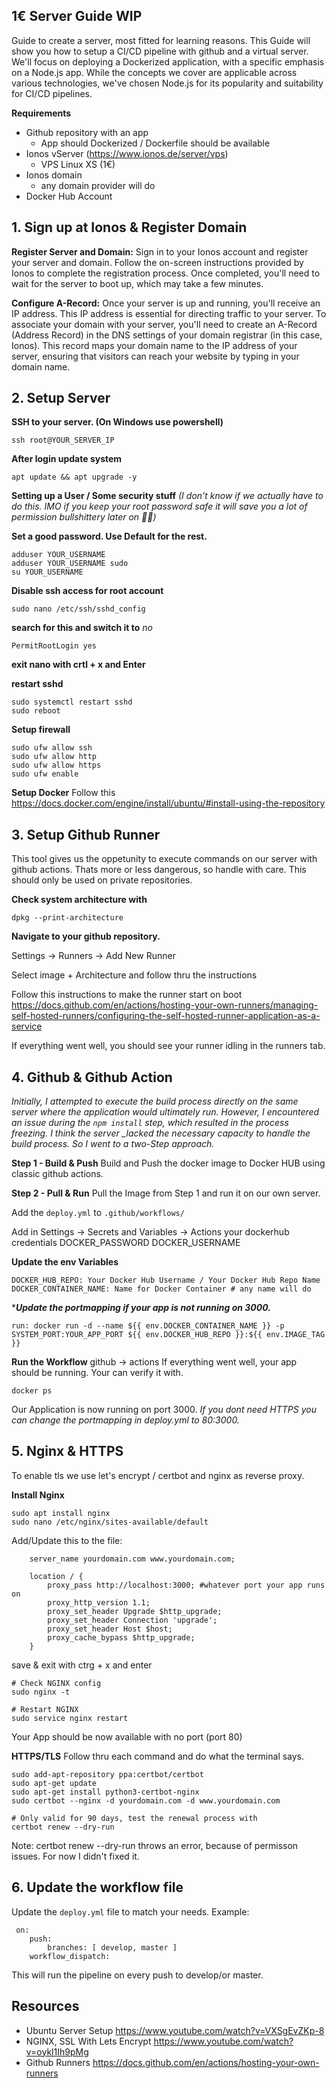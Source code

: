 ## 1€ Server Guide WIP
Guide to create a server, most fitted for learning reasons.
This Guide will show you how to setup a CI/CD pipeline with github and a virtual server. 
We'll focus on deploying a Dockerized application, with a specific emphasis on a Node.js app. While the concepts we cover are applicable across various technologies, we've chosen Node.js for its popularity and suitability for CI/CD pipelines.

**Requirements**
 - Github repository with an app
	 - App should Dockerized / Dockerfile should be available
 - Ionos vServer (https://www.ionos.de/server/vps)
	 - VPS Linux XS (1€)
 - Ionos domain
	 - any domain provider will do
 - Docker Hub Account


## 1. Sign up at Ionos & Register Domain
 **Register Server and Domain:** Sign in to your Ionos account and register your server and domain. Follow the on-screen instructions provided by Ionos to complete the registration process. Once completed, you'll need to wait for the server to boot up, which may take a few minutes.
    
**Configure A-Record:** Once your server is up and running, you'll receive an IP address. This IP address is essential for directing traffic to your server. To associate your domain with your server, you'll need to create an A-Record (Address Record) in the DNS settings of your domain registrar (in this case, Ionos). This record maps your domain name to the IP address of your server, ensuring that visitors can reach your website by typing in your domain name.

## 2. Setup Server

**SSH to your server. (On Windows use powershell)**

    ssh root@YOUR_SERVER_IP

**After login update system**

    apt update && apt upgrade -y

**Setting up a User / Some security stuff** 
*(I don't know if we actually have to do this. IMO if you keep your root password safe it will save you a lot of permission bullshittery later on 🤷‍♀️)*

**Set a good password. Use Default for the rest.**

    adduser YOUR_USERNAME
    adduser YOUR_USERNAME sudo
    su YOUR_USERNAME

**Disable ssh access for root account** 

    sudo nano /etc/ssh/sshd_config

**search for  this and switch it to** *no*

    PermitRootLogin yes
**exit nano with crtl + x and Enter**

**restart sshd**

    sudo systemctl restart sshd
    sudo reboot

**Setup firewall**

    sudo ufw allow ssh
    sudo ufw allow http
    sudo ufw allow https
    sudo ufw enable
 **Setup Docker** 
 Follow this
 https://docs.docker.com/engine/install/ubuntu/#install-using-the-repository

## 3. Setup Github Runner
This tool gives us the oppetunity to execute commands on our server with github actions. Thats more or less dangerous, so handle with care. This should only be used on private repositories.

**Check system architecture with** 
```
dpkg --print-architecture
```
**Navigate to your github repository.** 

Settings -> Runners -> Add New Runner

Select image + Architecture and follow thru the instructions

Follow this instructions to make the runner start on boot
https://docs.github.com/en/actions/hosting-your-own-runners/managing-self-hosted-runners/configuring-the-self-hosted-runner-application-as-a-service

If everything went well, you should see your runner idling in the runners tab.

## 4. Github & Github Action
*Initially, I attempted to execute the build process directly on the same server where the application would ultimately run. However, I encountered an issue during the `npm install` step, which resulted in the process freezing. I think the server _lacked the necessary capacity to handle the build process. So I went to a two-Step approach.*

**Step 1 - Build & Push** 
Build and Push the docker image to Docker HUB using classic github actions.

**Step 2 - Pull & Run**
Pull the Image from Step 1 and run it on our own server.

Add the `deploy.yml` to `.github/workflows/`

Add in Settings -> Secrets and Variables -> Actions your dockerhub credentials
	DOCKER_PASSWORD
	DOCKER_USERNAME

**Update the env Variables**

    DOCKER_HUB_REPO: Your Docker Hub Username / Your Docker Hub Repo Name  
    DOCKER_CONTAINER_NAME: Name for Docker Container # any name will do

****Update the portmapping if your app is not running on 3000.***

    run: docker run -d --name ${{ env.DOCKER_CONTAINER_NAME }} -p SYSTEM_PORT:YOUR_APP_PORT ${{ env.DOCKER_HUB_REPO }}:${{ env.IMAGE_TAG }}

**Run the Workflow** 
github -> actions 
If everything went well, your app should be running. Your can verify it with. 


    docker ps

Our Application is now running on port 3000. 
*If you dont need HTTPS you can change the portmapping in deploy.yml to 80:3000.*
## 5. Nginx & HTTPS
 To enable tls we use let's encrypt / certbot and nginx as reverse proxy.


**Install Nginx**
```
sudo apt install nginx
sudo nano /etc/nginx/sites-available/default
```
Add/Update this to the file:
```
    server_name yourdomain.com www.yourdomain.com;

    location / {
        proxy_pass http://localhost:3000; #whatever port your app runs on
        proxy_http_version 1.1;
        proxy_set_header Upgrade $http_upgrade;
        proxy_set_header Connection 'upgrade';
        proxy_set_header Host $host;
        proxy_cache_bypass $http_upgrade;
    }
```
save & exit with ctrg + x and enter

```
# Check NGINX config
sudo nginx -t

# Restart NGINX
sudo service nginx restart
```

Your App should be now available with no port (port 80)

**HTTPS/TLS**
Follow thru each command and do what the terminal says.
```
sudo add-apt-repository ppa:certbot/certbot
sudo apt-get update
sudo apt-get install python3-certbot-nginx
sudo certbot --nginx -d yourdomain.com -d www.yourdomain.com

# Only valid for 90 days, test the renewal process with
certbot renew --dry-run  
```
Note: certbot renew --dry-run throws an error, because of permisson issues. For now I didn't fixed it.

## 6. Update the workflow file

 Update the `deploy.yml` file  to match your needs. 
 Example: 

     on:  
	    push:  
		    branches: [ develop, master ]  
	    workflow_dispatch:
This will run the pipeline on every push to develop/or master.

## Resources

- Ubuntu Server Setup https://www.youtube.com/watch?v=VXSgEvZKp-8
- NGINX, SSL With Lets Encrypt https://www.youtube.com/watch?v=oykl1Ih9pMg
- Github Runners https://docs.github.com/en/actions/hosting-your-own-runners
